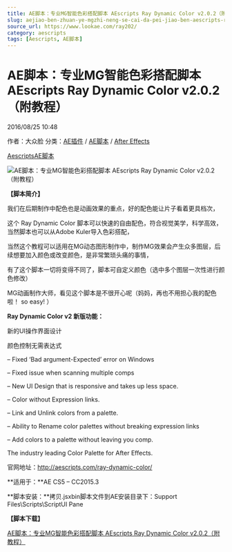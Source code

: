 ```yaml
---
title: AE脚本：专业MG智能色彩搭配脚本 AEscripts Ray Dynamic Color v2.0.2（附教程）
slug: aejiao-ben-zhuan-ye-mgzhi-neng-se-cai-da-pei-jiao-ben-aescripts-ray-dynamic-color-v2-0-2-fu-jiao-cheng
source_url: https://www.lookae.com/ray202/
category: aescripts
tags: [Aescripts, AE脚本]
---
```

# AE脚本：专业MG智能色彩搭配脚本 AEscripts Ray Dynamic Color v2.0.2（附教程）

2016/08/25 10:48

作者：大众脸
分类：[AE插件](https://www.lookae.com/after-effects/aechajian/) / [AE脚本](https://www.lookae.com/after-effects/aescripts/) / [After Effects](https://www.lookae.com/after-effects/)

[Aescripts](https://www.lookae.com/tag/aescripts/)[AE脚本](https://www.lookae.com/tag/ae%e8%84%9a%e6%9c%ac/)

![AE脚本：专业MG智能色彩搭配脚本 AEscripts Ray Dynamic Color v2.0.2（附教程）](https://www.lookae.com/wp-content/uploads/2015/04/Ray-Dynamic-Color.jpg "AE脚本：专业MG智能色彩搭配脚本 AEscripts Ray Dynamic Color v2.0.2（附教程）-LookAE.com")

**【脚本简介】**

我们在后期制作中配色也是动画效果的重点，好的配色能让片子看着更具档次，

这个 Ray Dynamic Color 脚本可以快速的自由配色，符合视觉美学，科学高效，当然脚本也可以从Adobe Kuler导入色彩搭配，

当然这个教程可以适用在MG动态图形制作中，制作MG效果会产生众多图层，后续想要加入颜色或改变颜色，是非常繁琐头痛的事情，

有了这个脚本一切将变得不同了，脚本可自定义颜色（选中多个图层一次性进行颜色修改）

MG动画制作大师，看见这个脚本是不很开心呢（妈妈，再也不用担心我的配色啦！ so easy! ）

**Ray Dynamic Color v2 新版功能：**

新的UI操作界面设计

颜色控制无需表达式

– Fixed ‘Bad argument-Expected’ error on Windows

– Fixed issue when scanning multiple comps

– New UI Design that is responsive and takes up less space.

– Color without Expression links.

– Link and Unlink colors from a palette.

– Ability to Rename color palettes without breaking expression links

– Add colors to a palette without leaving you comp.

The industry leading Color Palette for After Effects.

官网地址：http://aescripts.com/ray-dynamic-color/

**适用于：**AE CS5 – CC2015.3

**脚本安装：**拷贝.jsxbin脚本文件到AE安装目录下：Support Files\Scripts\ScriptUI Pane

**【脚本下载】**

[AE脚本：专业MG智能色彩搭配脚本 AEscripts Ray Dynamic Color v2.0.2（附教程）](http://lookae.ctfile.com/fs/Enr155639836)
